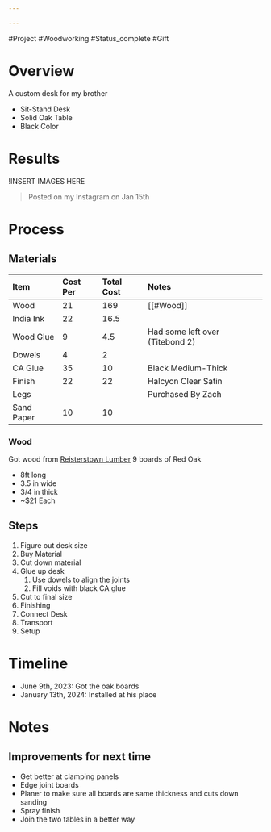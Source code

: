 ```yaml
---

---
```

#Project #Woodworking #Status_complete #Gift

# Overview
A custom desk for my brother
- Sit-Stand Desk
- Solid Oak Table
- Black Color

# Results
!INSERT IMAGES HERE
> Posted on my Instagram on Jan 15th

# Process
## Materials
| Item | Cost Per | Total Cost | Notes |
| :--- | :--- | :--- | :--- |
| Wood | 21 | 169 | [[#Wood]] |
| India Ink | 22 | 16.5 |  |
| Wood Glue | 9 | 4.5 | Had some left over (Titebond 2) |
| Dowels | 4 | 2 |  |
| CA Glue | 35 | 10 | Black Medium-Thick |
| Finish | 22 | 22 | Halcyon Clear Satin |
| Legs |  |  | Purchased By Zach |
| Sand Paper | 10 | 10 |  |
### Wood
Got wood from [Reisterstown Lumber](https://www.reisterstownlumber.com/product/fine-finish-wood/)
9 boards of Red Oak
- 8ft long
- 3.5 in wide
- 3/4 in thick
- ~$21 Each

## Steps
1) Figure out desk size
2) Buy Material
3) Cut down material
4) Glue up desk
	1) Use dowels to align the joints
	2) Fill voids with black CA glue
5) Cut to final size
6) Finishing
7) Connect Desk
8) Transport
9) Setup


# Timeline
- June 9th, 2023: Got the oak boards
- January 13th, 2024: Installed at his place

# Notes
## Improvements for next time
- Get better at clamping panels
- Edge joint boards
- Planer to make sure all boards are same thickness and cuts down sanding
- Spray finish
- Join the two tables in a better way